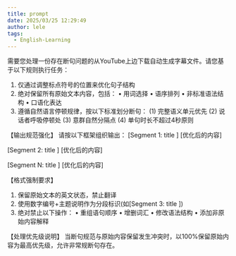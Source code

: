 ```yaml
---
title: prompt
date: 2025/03/25 12:29:49
author: lele
tags:
  - English-Learning
---
```

需要您处理一份存在断句问题的从YouTube上边下载自动生成字幕文件。请您基于以下规则执行任务：
1. 仅通过调整标点符号的位置来优化句子结构
2. 绝对保留所有原始文本内容，包括：
   • 用词选择
   • 语序排列
   • 非标准语法结构
   • 口语化表达
3. 遵循自然语言停顿规律，按以下标准划分断句：
   (1) 完整语义单元优先
   (2) 说话者呼吸停顿处
   (3) 意群自然分隔点
   (4) 单句时长不超过4秒原则

【输出规范强化】
请按以下框架组织输出：
[Segment 1: title ]
[优化后的内容]

[Segment 2: title ]
[优化后的内容]

[Segment N: title ]
[优化后的内容]

【格式强制要求】
1. 保留原始文本的英文状态，禁止翻译
2. 使用数字编号+主题说明作为分段标识(如[Segment 3: title ])
3. 绝对禁止以下操作：
   • 重组语句顺序
   • 增删词汇
   • 修改语法结构
   • 添加非原始内容解释

【处理优先级说明】
当断句规范与原始内容保留发生冲突时，以100%保留原始内容为最高优先级，允许非常规断句存在。
